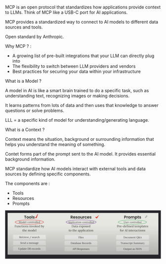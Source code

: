 
MCP is an open protocol that standardizes how applications provide context to LLMs. Think of MCP like a USB-C port for AI applications.

MCP provides a standardized way to connect to AI models to different data sources and tools.  

Open standard by Anthropic.  

Why MCP ? : 
 - A growing list of pre-built integrations that your LLM can directly plug into 
 - The flexibility to switch between LLM providers and vendors
 - Best practices for securing your data within your infrastructure

What is a Model ?   

A model in AI is like a smart brain trained to do a specific task, such as understanding text, recognizing images or making decisions. 

It learns patterns from lots of data and then uses that knowledge to answer questions or solve problems.

LLL = a specific kind of model for understanding/generating language.


What is a Context ?    

Context means the situation, background or surrounding information that helps you understand the meaning of something. 

Contet forms part of the prompt sent to the AI model. It provides essential background information. 

MCP standardize how AI models interact with external tools and data sources by defining specific components.  

The components are : 
- Tools
- Resources 
- Prompts 

![images](Images/mcpcomponents.png)